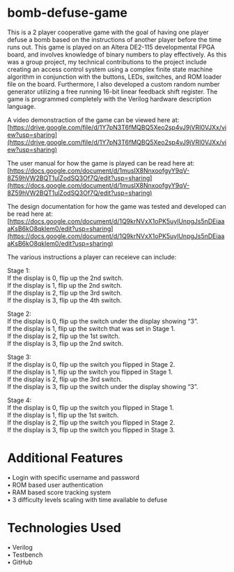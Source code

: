 # bomb-defuse-game
This is a 2 player cooperative game with the goal of having one player defuse a bomb based on the instructions of another player before the time runs out. This game is played on an Altera DE2-115 developmental FPGA board, and involves knowledge of binary numbers to play effectively. As this was a group project, my technical contributions to the project include creating an access control system using a complex finite state machine algorithm in conjunction with the buttons, LEDs, switches, and ROM loader file on the board. Furthermore, I also developed a custom random number generator utilizing a free running 16-bit linear feedback shift register. The game is programmed completely with the Verilog hardware description language.<br/>

A video demonstraction of the game can be viewed here at: [https://drive.google.com/file/d/1Y7pN3T6fMQBQ5Xeo2sp4vJ9jVRI0VJXx/view?usp=sharing](https://drive.google.com/file/d/1Y7pN3T6fMQBQ5Xeo2sp4vJ9jVRI0VJXx/view?usp=sharing)

The user manual for how the game is played can be read here at: [https://docs.google.com/document/d/1musIX8NnxoofgyY9qV-8Z59hVW2BQT1ulZodSQ3Of7Q/edit?usp=sharing](https://docs.google.com/document/d/1musIX8NnxoofgyY9qV-8Z59hVW2BQT1ulZodSQ3Of7Q/edit?usp=sharing)

The design documentation for how the game was tested and developed can be read here at: [https://docs.google.com/document/d/1Q9krNVxX1oPK5uylUnpgJs5nDEiaaaKsB6kO8qklem0/edit?usp=sharing](https://docs.google.com/document/d/1Q9krNVxX1oPK5uylUnpgJs5nDEiaaaKsB6kO8qklem0/edit?usp=sharing)

The various instructions a player can receieve can include:<br/>

Stage 1:</br>
If the display is 0, flip up the 2nd switch.</br>
If the display is 1, flip up the 2nd switch.</br>
If the display is 2, flip up the 3rd switch.</br>
If the display is 3, flip up the 4th switch.<br/>

Stage 2:</br>
If the display is 0, flip up the switch under the display showing “3”.</br>
If the display is 1, flip up the switch that was set in Stage 1.</br>
If the display is 2, flip up the 1st switch.</br>
If the display is 3, flip up the 2nd switch.</br>

Stage 3:</br>
If the display is 0, flip up the switch you flipped in Stage 2.</br>
If the display is 1, flip up the switch you flipped in Stage 1.</br>
If the display is 2, flip up the 3rd switch.</br>
If the display is 3, flip up the switch under the display showing “3”.<br/>

Stage 4:</br>
If the display is 0, flip up the switch you flipped in Stage 1.</br>
If the display is 1, flip up the 1st switch.</br>
If the display is 2, flip up the switch you flipped in Stage 2.</br>
If the display is 3, flip up the switch you flipped in Stage 3.<br/>

# Additional Features
 • Login with specific username and password<br/>
 • ROM based user authentication<br/>
 • RAM based score tracking system<br/>
 • 3 difficulty levels scaling with time available to defuse<br/>

# Technologies Used
 • Verilog<br/>
 • Testbench<br/>
 • GitHub<br/>
